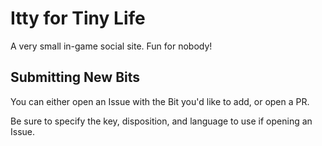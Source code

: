 # Itty for Tiny Life
A very small in-game social site. Fun for nobody!

## Submitting New Bits
You can either open an Issue with the Bit you'd like to add, or open a PR.

Be sure to specify the key, disposition, and language to use if opening an Issue.